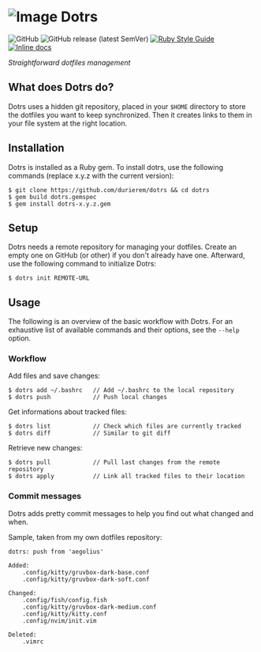 # ![Image](https://img.tedomum.net/data/dotrs_logo_32-b1fd1b.png) Dotrs

![GitHub](https://img.shields.io/github/license/durierem/dotrs)
![GitHub release (latest SemVer)](https://img.shields.io/github/v/release/durierem/dotrs)
[![Ruby Style Guide](https://img.shields.io/badge/code_style-rubocop-brightgreen.svg)](https://github.com/rubocop-hq/rubocop)
[![Inline docs](http://inch-ci.org/github/durierem/dotrs.svg?branch=master)](http://inch-ci.org/github/durierem/dotrs)

*Straightforward dotfiles management*

## What does Dotrs do?

Dotrs uses a hidden git repository, placed in your `$HOME` directory to store
the dotfiles you want to keep synchronized. Then it creates links to them in
your file system at the right location.

## Installation

Dotrs is installed as a Ruby gem. To install dotrs, use the following commands
(replace x.y.z with the current version):

```
$ git clone https://github.com/durierem/dotrs && cd dotrs
$ gem build dotrs.gemspec
$ gem install dotrs-x.y.z.gem
```

## Setup

Dotrs needs a remote repository for managing your dotfiles. Create an empty one
on GitHub (or other) if you don't already have one. Afterward, use the following
command to initialize Dotrs:

`$ dotrs init REMOTE-URL`

## Usage

The following is an overview of the basic workflow with Dotrs.
For an exhaustive list of available commands and their options, see the
`--help` option.

### Workflow

Add files and save changes:

```
$ dotrs add ~/.bashrc   // Add ~/.bashrc to the local repository
$ dotrs push            // Push local changes
```

Get informations about tracked files:

```
$ dotrs list            // Check which files are currently tracked
$ dotrs diff            // Similar to git diff
```

Retrieve new changes:

```
$ dotrs pull            // Pull last changes from the remote repository
$ dotrs apply           // Link all tracked files to their location
```

### Commit messages

Dotrs adds pretty commit messages to help you find out what changed and when.

Sample, taken from my own dotfiles repository:

```
dotrs: push from 'aegolius'

Added:
	.config/kitty/gruvbox-dark-base.conf
	.config/kitty/gruvbox-dark-soft.conf

Changed:
	.config/fish/config.fish
	.config/kitty/gruvbox-dark-medium.conf
	.config/kitty/kitty.conf
	.config/nvim/init.vim

Deleted:
	.vimrc
```
